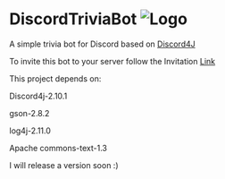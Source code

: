 # DiscordTriviaBot ![Logo](https://cdn.discordapp.com/app-icons/441072535413719041/1d3c39467cbd0c85703fdb25b4fb256d.png)
A simple trivia bot for Discord based on [Discord4J](https://github.com/Discord4J/Discord4J)



To invite this bot to your server follow the Invitation [Link](https://discordapp.com/oauth2/authorize?client_id=441072535413719041&scope=bot&permissions=268486656)

This project depends on:

Discord4j-2.10.1

gson-2.8.2

log4j-2.11.0

Apache commons-text-1.3

I will release a version soon :)
